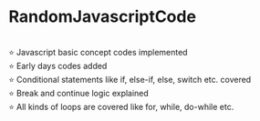 # RandomJavascriptCode
<br/>
⭐ Javascript basic concept codes implemented <br/> 
⭐ Early days codes added <br>
⭐ Conditional statements like if, else-if, else, switch etc. covered <br>
⭐ Break and continue logic explained <br>
⭐ All kinds of loops are  covered like for, while, do-while etc.

